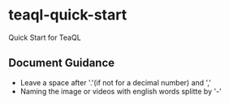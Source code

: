 # teaql-quick-start
Quick Start for TeaQL


## Document Guidance

* Leave a space after '.'(if not for a decimal number) and ','
* Naming the image or videos with english words splitte by '-'






